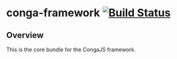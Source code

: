 # conga-framework [![Build Status](https://secure.travis-ci.org/congajs/conga-framework.png)](http://travis-ci.org/congajs/conga-framework)

## Overview

This is the core bundle for the CongaJS framework.

